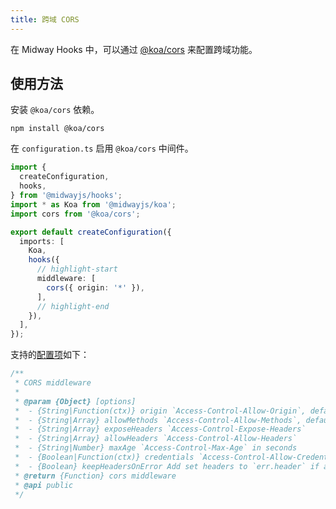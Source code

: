 ```yaml
---
title: 跨域 CORS
---
```


在 Midway Hooks 中，可以通过 [@koa/cors](https://github.com/koajs/cors) 来配置跨域功能。

## 使用方法

安装 `@koa/cors` 依赖。

```
npm install @koa/cors
```

在 `configuration.ts` 启用 `@koa/cors` 中间件。

```ts
import {
  createConfiguration,
  hooks,
} from '@midwayjs/hooks';
import * as Koa from '@midwayjs/koa';
import cors from '@koa/cors';

export default createConfiguration({
  imports: [
    Koa,
    hooks({
      // highlight-start
      middleware: [
        cors({ origin: '*' }),
      ],
      // highlight-end
    }),
  ],
});
```

支持的[配置项](https://github.com/koajs/cors#corsoptions)如下：

```javascript
/**
 * CORS middleware
 *
 * @param {Object} [options]
 *  - {String|Function(ctx)} origin `Access-Control-Allow-Origin`, default is request Origin header
 *  - {String|Array} allowMethods `Access-Control-Allow-Methods`, default is 'GET,HEAD,PUT,POST,DELETE,PATCH'
 *  - {String|Array} exposeHeaders `Access-Control-Expose-Headers`
 *  - {String|Array} allowHeaders `Access-Control-Allow-Headers`
 *  - {String|Number} maxAge `Access-Control-Max-Age` in seconds
 *  - {Boolean|Function(ctx)} credentials `Access-Control-Allow-Credentials`, default is false.
 *  - {Boolean} keepHeadersOnError Add set headers to `err.header` if an error is thrown
 * @return {Function} cors middleware
 * @api public
 */
```
